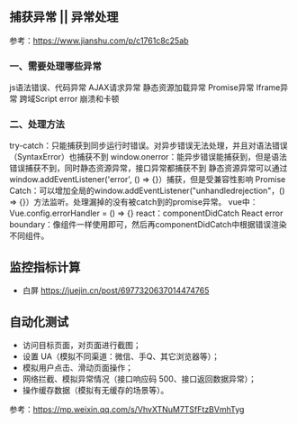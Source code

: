 ## 捕获异常 || 异常处理
参考：https://www.jianshu.com/p/c1761c8c25ab

### 一、需要处理哪些异常
js语法错误、代码异常
AJAX请求异常
静态资源加载异常
Promise异常
Iframe异常
跨域Script error
崩溃和卡顿

### 二、处理方法
try-catch：只能捕获到同步运行时错误。对异步错误无法处理，并且对语法错误（SyntaxError）也捕获不到
window.onerror：能异步错误能捕获到，但是语法错误捕获不到，同时静态资源异常，接口异常都捕获不到
静态资源异常可以通过window.addEventListener('error', () => {}）捕获，但是受兼容性影响
Promise Catch：可以增加全局的window.addEventListener("unhandledrejection"，() => {}）方法监听。处理漏掉的没有被catch到的promise异常。
vue中：Vue.config.errorHandler = () => {}
react：componentDidCatch
React error boundary：像组件一样使用即可，然后再componentDidCatch中根据错误渲染不同组件。

## 监控指标计算

- 白屏 https://juejin.cn/post/6977320637014474765

## 自动化测试

- 访问目标页面，对页面进行截图；
- 设置 UA（模拟不同渠道：微信、手Q、其它浏览器等）；
- 模拟用户点击、滑动页面操作；
- 网络拦截、模拟异常情况（接口响应码 500、接口返回数据异常）；
- 操作缓存数据（模拟有无缓存的场景等）。

参考：https://mp.weixin.qq.com/s/VhvXTNuM7TSfFtzBVmhTyg